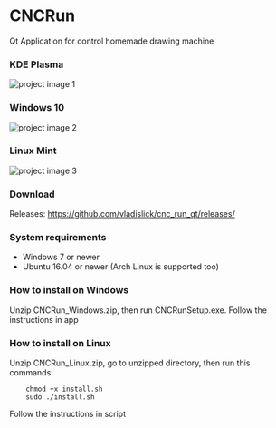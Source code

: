 # CNCRun
Qt Application for control homemade drawing machine

### KDE Plasma
![project image 1](https://github.com/vladislick/cnc_run_qt/raw/master/images/kde_look_2.png)
### Windows 10
![project image 2](https://github.com/vladislick/cnc_run_qt/raw/master/images/windows_look.png)
### Linux Mint
![project image 3](https://github.com/vladislick/cnc_run_qt/raw/master/images/mint_about.png)

### Download
Releases: https://github.com/vladislick/cnc_run_qt/releases/

### System requirements
- Windows 7 or newer
- Ubuntu 16.04 or newer (Arch Linux is supported too)

### How to install on Windows
Unzip CNCRun_Windows.zip, then run CNCRunSetup.exe.
Follow the instructions in app

### How to install on Linux
Unzip CNCRun_Linux.zip, go to unzipped directory, then run this commands:
        
        chmod +x install.sh
        sudo ./install.sh
        
Follow the instructions in script
